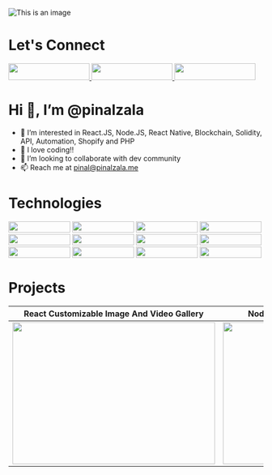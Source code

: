 
![This is an image](https://pinalzala.me/images/PinalSoftwareEngineer.png)
#  Let's Connect
<p align=center">
  <a href="http://pinalzala.me/" target="_blank"><img src="https://pinalzala.me/images/websitepinalzala.png" width="160" height="33" /> </a>
  <a href="https://www.linkedin.com/in/pinalzala/" target="_blank"><img src="https://pinalzala.me/images/linkdinpinalzala.png" width="160" height="33" />     <a/>
  <a href="https://twitter.com/ZalaPinal"><img src="https://pinalzala.me/images/twitterpinalzala2.png" width="160" height="33" /> </a>
</p>




#   Hi 👋, I’m @pinalzala
- 👀 I’m interested in React.JS, Node.JS, React Native, Blockchain, Solidity, API, Automation, Shopify and PHP
- 🌱 I love coding!!
- 💞️ I’m looking to collaborate with dev community
- 📫 Reach me at pinal@pinalzala.me

# Technologies

 <p align=center">
  <img src="https://vginfotec.xyz/envato_script/react_native.png" width="122" height="22" /> 
  <img src="https://vginfotec.xyz/envato_script/react_js.png" width="122" height="22" /> 
  <img src="https://vginfotec.xyz/envato_script/nodejs.png" width="122" height="22" />
  <img src="https://vginfotec.xyz/envato_script/EXPRESS.png" width="122" height="22" />  
  <img src="https://vginfotec.xyz/envato_script/api.png" width="122" height="22" /> 
  <img src="https://vginfotec.xyz/envato_script/AUTOMATION.png" width="122" height="22" /> 
  <img src="https://vginfotec.xyz/envato_script/mysql.png" width="122" height="22" /> 
  <img src="https://vginfotec.xyz/envato_script/mongo_db.png" width="122" height="22" />
  <img src="https://vginfotec.xyz/envato_script/shopify.png" width="122" height="22" /> 
  <img src="https://vginfotec.xyz/envato_script/solidity.png" width="122" height="22" /> 
  <img src="https://vginfotec.xyz/envato_script/blockchain.png" width="122" height="22" /> 
  <img src="https://vginfotec.xyz/envato_script/php.png" width="122" height="22" />  
</p>     
  
 
                                                                                                                              
#   Projects 
| React Customizable Image And Video Gallery   | NodeJs ExpressJs MySql Admin Panel   |
| :---: | :---: | 
| <img src="https://vginfotec.xyz/envato_script/image_crop.gif" width="400" height="280" /> | <img src="https://vginfotec.xyz/envato_script/adminpanel.gif" width="400" height="280" /> | 




<!---
pinalzala/pinalzala is a ✨ special ✨ repository because its `README.md` (this file) appears on your GitHub profile.
You can click the Preview link to take a look at your changes.
--->

